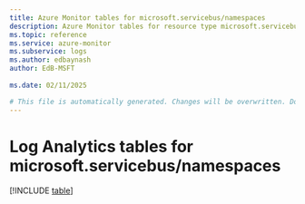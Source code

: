 ```yaml
---
title: Azure Monitor tables for microsoft.servicebus/namespaces
description: Azure Monitor tables for resource type microsoft.servicebus/namespaces
ms.topic: reference
ms.service: azure-monitor
ms.subservice: logs
ms.author: edbaynash
author: EdB-MSFT
   
ms.date: 02/11/2025

# This file is automatically generated. Changes will be overwritten. Do not change this file directly.
---
```


# Log Analytics tables for microsoft.servicebus/namespaces  

[!INCLUDE [table](~/reusable-content/ce-skilling/azure/includes/azure-monitor/reference/tables/microsoft-servicebus_namespaces-include.md)]

